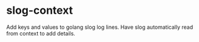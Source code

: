 # slog-context
Add keys and values to golang slog log lines. Have slog automatically read from context to add details.
